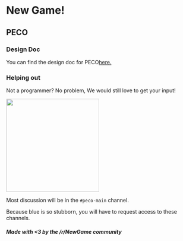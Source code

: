 # New Game!
## PECO

### Design Doc 
You can find the design doc for PECO<a href="https://docs.google.com/document/d/1e8xRC-qYgIWQ6_b9QR8jcXFQeY30VqKpXcBFvRD1Qvs/edit">here.</a>

### Helping out
Not a programmer? No problem, We would still love to get your input!

<a href="https://discord.gg/ZWW5CJw">
  <img width="250" src="https://i.imgur.com/GlEHVES.png"></img>
</a>

Most discussion will be in the `#peco-main` channel.

Because blue is so stubborn, you will have to request access to these channels.

##### Made with <3 by the /r/NewGame community
